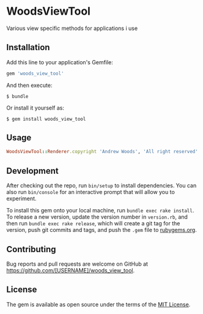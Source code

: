 # WoodsViewTool

Various view specific methods for applications i use

## Installation

Add this line to your application's Gemfile:

```ruby
gem 'woods_view_tool'
```

And then execute:

    $ bundle

Or install it yourself as:

    $ gem install woods_view_tool

## Usage

```ruby
WoodsViewTool::Renderer.copyright 'Andrew Woods', 'All right reserved'
```

## Development

After checking out the repo, run `bin/setup` to install dependencies. You can also run `bin/console` for an interactive prompt that will allow you to experiment.

To install this gem onto your local machine, run `bundle exec rake install`. To release a new version, update the version number in `version.rb`, and then run `bundle exec rake release`, which will create a git tag for the version, push git commits and tags, and push the `.gem` file to [rubygems.org](https://rubygems.org).

## Contributing

Bug reports and pull requests are welcome on GitHub at https://github.com/[USERNAME]/woods_view_tool.

## License

The gem is available as open source under the terms of the [MIT License](https://opensource.org/licenses/MIT).
